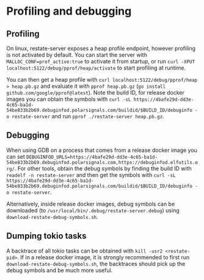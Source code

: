 # Profiling and debugging

## Profiling

On linux, restate-server exposes a heap profile endpoint, however profiling is not activated by default.
You can start the server with `MALLOC_CONF=prof_active:true` to activate it from startup,
or run `curl -XPUT localhost:5122/debug/pprof/heap/activate` to start profiling at runtime.

You can then get a heap profile with `curl localhost:5122/debug/pprof/heap > heap.pb.gz` and evaluate it with `pprof heap.pb.gz` (`go install github.com/google/pprof@latest`).
Note the build ID, for release docker images you can obtain the symbols with
`curl -sL https://4bafe29d-dd3e-4c65-ba1d-54be833b2b69.debuginfod.polarsignals.com/buildid/$BUILD_ID/debuginfo -o restate-server`
and run `pprof ./restate-server heap.pb.gz`.

## Debugging

When using GDB on a process that comes from a release docker image you can set
`DEBUGINFOD_URLS=https://4bafe29d-dd3e-4c65-ba1d-54be833b2b69.debuginfod.polarsignals.com,https://debuginfod.elfutils.org/`.
For other tools, obtain the debug symbols by finding the build ID with `readelf -n restate-server` and then get the symbols with
`curl -sL https://4bafe29d-dd3e-4c65-ba1d-54be833b2b69.debuginfod.polarsignals.com/buildid/$BUILD_ID/debuginfo -o restate-server`.

Alternatively, inside release docker images, debug symbols can be downloaded (to `/usr/local/bin/.debug/restate-server.debug`) using `download-restate-debug-symbols.sh`.

## Dumping tokio tasks
A backtrace of all tokio tasks can be obtained with `kill -usr2 <restate-pid>`.
If in a release docker image, it is strongly recommended to first run `download-restate-debug-symbols.sh`, the backtraces should pick up the debug symbols and be much more useful.
